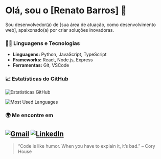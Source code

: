 # Olá, sou o [Renato Barros] 👋

Sou desenvolvedor(a) de [sua área de atuação, como desenvolvimento web], apaixonado(a) por criar soluções inovadoras.

### 🧑‍💻 Linguagens e Tecnologias
- **Linguagens:** Python, JavaScript, TypeScript
- **Frameworks:** React, Node.js, Express
- **Ferramentas:** Git, VSCode




### 📈 Estatísticas do GitHub
![Estatísticas GitHub](https://github-readme-stats.vercel.app/api?username=Renatob99&show_icons=true&theme=highcontrast)

![Most Used Languages](https://github-readme-stats.vercel.app/api/top-langs/?username=Renatob99&layout=compact&theme=highcontrast)

### 🌍 Me encontre em
[![Gmail](https://img.shields.io/badge/Email-Gmail-red?style=flat-square&logo=gmail&logoColor=white)](mailto:renatob060@gmail.com)
[![LinkedIn](https://img.shields.io/badge/LinkedIn-Connect%20with%20me-blue?style=flat-square&logo=linkedin&logoColor=white)](https://www.linkedin.com/in/renato-barros-90818b241/)
---

> “Code is like humor. When you have to explain it, it’s bad.” – Cory House
